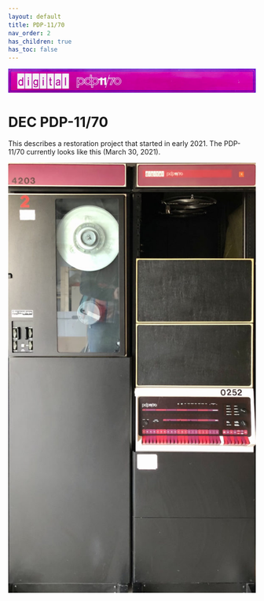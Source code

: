 ```yaml
---
layout: default
title: PDP-11/70
nav_order: 2
has_children: true
has_toc: false
---
```


![](../../assets/images/pdp-11-70/2021-03-17_09.56_Cabinet_header-1-768x75.jpg)

# DEC PDP-11/70

This describes a restoration project that started in early 2021. The PDP-11/70 currently looks like this (March 30, 2021).

![](../../assets/images/pdp-11-70/2021-03-30-PDP-11-70-3-589x1024.jpeg)
